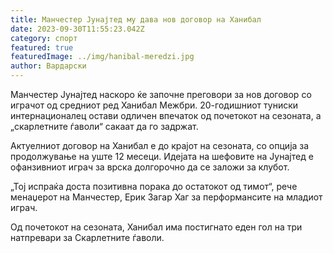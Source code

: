 ```yaml
---
title: Манчестер Јунајтед му дава нов договор на Ханибал
date: 2023-09-30T11:55:23.042Z
category: спорт
featured: true
featuredImage: ../img/hanibal-meredzi.jpg
author: Вардарски
---
```

Манчестер Јунајтед наскоро ќе започне преговори за нов договор со играчот од средниот ред Ханибал Межбри. 20-годишниот туниски интернационалец остави одличен впечаток од почетокот на сезоната, а „скарлетните ѓаволи“ сакаат да го задржат.

Актуелниот договор на Ханибал е до крајот на сезоната, со опција за продолжување на уште 12 месеци. Идејата на шефовите на Јунајтед е офанзивниот играч за врска долгорочно да се заложи за клубот.

„Тој испраќа доста позитивна порака до остатокот од тимот“, рече менаџерот на Манчестер, Ерик Загар Хаг за перформансите на младиот играч.

Од почетокот на сезоната, Ханибал има постигнато еден гол на три натпревари за Скарлетните ѓаволи.